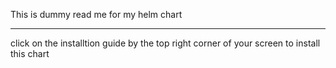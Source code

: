 This is dummy read me for my helm chart

----------------------


click on the installtion guide by the top right corner of your screen to install this chart 
